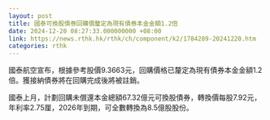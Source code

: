 ```yaml
---
layout: post
title: 國泰可換股債券回購價釐定為現有債券本金金額1.2倍
date: 2024-12-20 08:27:33.000000000 +08:00
link: https://news.rthk.hk/rthk/ch/component/k2/1784289-20241220.htm
categories: rthk
---
```


國泰航空宣布，根據參考股價9.3663元，回購價格已釐定為現有債券本金金額1.2倍。獲接納債券將在回購完成後將被註銷。

國泰上月，計劃回購未償還本金總額67.32億元可換股債券，轉換價每股7.92元，年利率2.75厘，2026年到期，可全數轉換為8.5億股股份。
